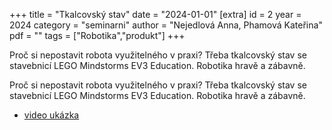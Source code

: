 +++
title = "Tkalcovský stav"
date = "2024-01-01"
[extra]
id = 2
year = 2024
category = "seminarni"
author = "Nejedlová Anna, Phamová Kateřina"
pdf = ""
tags = ["Robotika","produkt"]
+++

Proč si nepostavit robota využitelného v praxi? Třeba tkalcovský stav se stavebnicí LEGO Mindstorms EV3 Education. Robotika hravě a zábavně.

<!-- more -->

Proč si nepostavit robota využitelného v praxi? Třeba tkalcovský stav se stavebnicí LEGO Mindstorms EV3 Education. Robotika hravě a zábavně.

- [video ukázka](https://drive.google.com/file/d/1fD9wqxYsI8ANlpR8ZcFHDrz8DCk5Q_OJ/view)